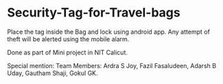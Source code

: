 # Security-Tag-for-Travel-bags

Place the tag inside the Bag and lock using android app. Any attempt of theft will be alerted using the mobile alarm.

Done as part of Mini project in NIT Calicut.

Special mention:
Team Members: Ardra S Joy, Fazil Fasaludeen, Adarsh B Uday, Gautham Shaji, Gokul GK.
